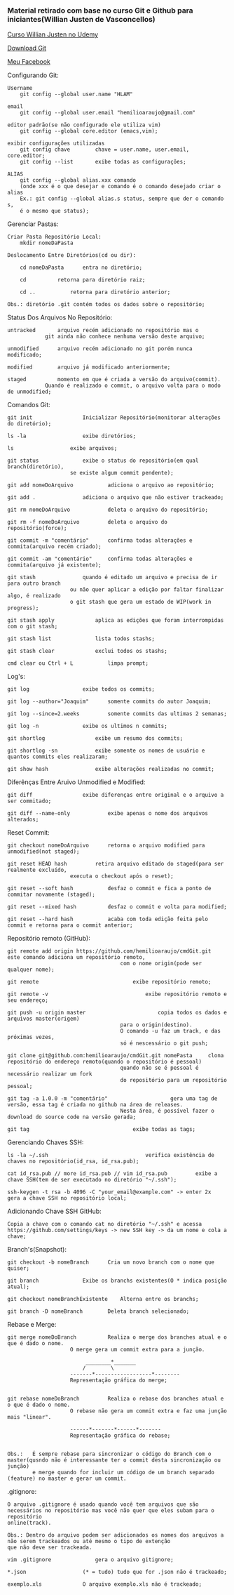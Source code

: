 ### Material retirado com base no curso Git e Github para iniciantes(Willian Justen de Vasconcellos)

[Curso Willian Justen no Udemy](https://www.udemy.com/git-e-github-para-iniciantes)

	
[Download Git](https://git-scm.com)


[Meu Facebook](https://www.facebook.com/hemilioaraujo)
	
	
	
Configurando Git:
	
	Username
		git config --global user.name "HLAM"

	email
		git config --global user.email "hemilioaraujo@gmail.com"
	
	editor padrão(se não configurado ele utiliza vim)
		git config --global core.editor (emacs,vim);
	
	exibir configurações utilizadas
		git config chave		chave = user.name, user.email, core.editor;
		git config --list		exibe todas as configurações;

	ALIAS
		git config --global alias.xxx comando
		(onde xxx é o que desejar e comando é o comando desejado criar o alias
		Ex.: git config --global alias.s status, sempre que der o comando s,
		é o mesmo que status);
		
Gerenciar Pastas:
		
	Criar Pasta Repositório Local:
		mkdir nomeDaPasta
	
	Deslocamento Entre Diretórios(cd ou dir):
		
		cd nomeDaPasta		entra no diretório;
			
		cd			retorna para diretório raiz;
		
		cd ..			retorna para diretório anterior;
		
	Obs.: diretório .git contém todos os dados sobre o repositório;

	
	
Status Dos Arquivos No Repositório:

	untracked		arquivo recém adicionado no repositório mas o 
				git ainda não conhece nenhuma versão deste arquivo;
	
	unmodified		arquivo recém adicionado no git porém nunca modificado;

	modified		arquivo já modificado anteriormente;
	
	staged			momento em que é criada a versão do arquivo(commit).
				Quando é realizado o commit, o arquivo volta para o modo de unmodified;

					

Comandos Git:


	git init				Inicializar Repositório(monitorar alterações do diretório);	
		
	ls -la				  	exibe diretórios;

	ls 					exibe arquivos;

	git status				exibe o status do repositório(em qual branch(diretório),
						se existe algum commit pendente);
	
	git add nomeDoArquivo			adiciona o arquivo ao repositório;

	git add .				adiciona o arquivo que não estiver trackeado;
	
	git rm nomeDoArquivo			deleta o arquivo do repositório;

	git rm -f nomeDoArquivo			deleta o arquivo do repositório(force);
	
	git commit -m "comentário"		confirma todas alterações e commita(arquivo recém criado);
	
	git commit -am "comentário"		confirma todas alterações e commita(arquivo já existente);

	git stash				quando é editado um arquivo e precisa de ir para outro branch
						ou não quer aplicar a edição por faltar finalizar algo, é realizado
						o git stash que gera um estado de WIP(work in progress);

	git stash apply				aplica as edições que foram interrompidas com o git stash;

	git stash list				lista todos stashs;

	git stash clear				exclui todos os stashs;
	
	cmd clear ou Ctrl + L			limpa prompt;

	
Log's:	
	
	git log					exibe todos os commits;
	
	git log --author="Joaquim"		somente commits do autor Joaquim;
	
	git log --since=2.weeks			somente commits das ultimas 2 semanas;
	
	git log -n				exibe os ultimos n commits;
	
	git shortlog				exibe um resumo dos commits;
	
	git shortlog -sn			exibe somente os nomes de usuário e quantos commits eles realizaram;
	
	git show hash				exibe alterações realizadas no commit;

	
Diferênças Entre Aruivo Unmodified e Modified:
	
	git diff				exibe diferenças entre original e o arquivo a ser commitado;
	
	git diff --name-only			exibe apenas o nome dos arquivos alterados;

	
Reset Commit:
	
	git checkout nomeDoArquivo		retorna o arquivo modified para unmodified(not staged);
	
	git reset HEAD hash			retira arquivo editado do staged(para ser realmente excluído,
						executa o checkout após o reset);
	
	git reset --soft hash			desfaz o commit e fica a ponto de commitar novamente (staged);
	
	git reset --mixed hash			desfaz o commit e volta para modified;
	
	git reset --hard hash			acaba com toda edição feita pelo commit e retorna para o commit anterior;
	
	

	
Repositório remoto (GitHub):

	git remote add origin https://github.com/hemilioaraujo/cmdGit.git	este comando adiciona um repositório remoto, 
										com o nome origin(pode ser qualquer nome);
	
	git remote								exibe repositório remoto;
	
	git remote -v								exibe repositório remoto e seu endereço;
	
	git push -u origin master						copia todos os dados e arquivos master(origem) 
										para o origin(destino).
										O comando -u faz um track, e das próximas vezes,
										só é nescessário o git push;

	git clone git@github.com:hemilioaraujo/cmdGit.git nomePasta		clona repositório do endereço remoto(quando o repositório é pessoal)
										quando não se é pessoal é necessário realizar um fork 
										do repositório para um repositório pessoal;
	
	git tag -a 1.0.0 -m "comentário"					gera uma tag de versão, essa tag é criada no github na área de releases.
										Nesta área, é possível fazer o download do source code na versão gerada;

	git tag									exibe todas as tags;

	

Gerenciando Chaves SSH:

	ls -la ~/.ssh								verifica existência de chaves no repositório(id_rsa, id_rsa.pub);

	cat id_rsa.pub // more id_rsa.pub // vim id_rsa.pub			exibe a chave SSH(tem de ser executado no diretório "~/.ssh");

	ssh-keygen -t rsa -b 4096 -C "your_email@example.com" -> enter 2x	gera a chave SSH no repositório local;


Adicionando Chave SSH GitHub:

	Copia a chave com o comando cat no diretório "~/.ssh" e acessa https://github.com/settings/keys -> new SSH key -> da um nome e cola a chave;

Branch's(Snapshot):

	git checkout -b nomeBranch		Cria um novo branch com o nome que quiser;

	git branch				Exibe os branchs existentes(O * indica posição atual);

	git checkout nomeBranchExistente	Alterna entre os branchs;

	git branch -D nomeBranch		Deleta branch selecionado;
	

Rebase e Merge:
	
	git merge nomeDoBranch			Realiza o merge dos branches atual e o que é dado o nome.
						O merge gera um commit extra para a junção.

							 ________*_______
							/		 \
						-------*------------------*--------
						Representação gráfica do merge;


	git rebase nomeDoBranch			Realiza o rebase dos branches atual e o que é dado o nome.
						O rebase não gera um commit extra e faz uma junção mais "linear".

						------*-------*------*-------
						Representação gráfica do rebase;


	Obs.: 	É sempre rebase para sincronizar o código do Branch com o master(qusndo não é interessante ter o commit desta sincronização ou junção)
	      	e merge quando for incluir um código de um branch separado (feature) no master e gerar um commit.


.gitignore:

	O arquivo .gitignore é usado quando você tem arquivos que são necessários no repositório mas você não quer que eles subam para o repositório
	online(track).
	
	Obs.: Dentro do arquivo podem ser adicionados os nomes dos arquivos a não serem trackeados ou até mesmo o tipo de extenção 
	que não deve ser trackeada.

	vim .gitignore				gera o arquivo gitignore;

	*.json					(* = tudo) tudo que for .json não é trackeado;

	exemplo.xls				O arquivo exemplo.xls não é trackeado;


